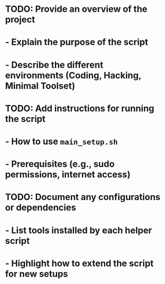 # TODO: Provide an overview of the project
#  - Explain the purpose of the script
#  - Describe the different environments (Coding, Hacking, Minimal Toolset)

# TODO: Add instructions for running the script
#  - How to use `main_setup.sh`
#  - Prerequisites (e.g., sudo permissions, internet access)

# TODO: Document any configurations or dependencies
#  - List tools installed by each helper script
#  - Highlight how to extend the script for new setups
